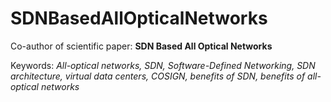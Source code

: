 # SDNBasedAllOpticalNetworks

Co-author of scientific paper: **SDN Based All Optical Networks**

Keywords: *All-optical networks, SDN, Software-Defined Networking, SDN architecture, virtual data centers, COSIGN,
benefits of SDN, benefits of all-optical networks*
